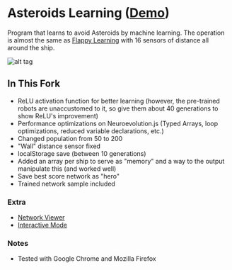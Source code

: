 # Asteroids Learning ([Demo](https://kensel.github.io/AsteroidsLearning/))

Program that learns to avoid Asteroids by machine learning. The operation is almost the same as [Flappy Learning](https://github.com/xviniette/FlappyLearning) with 16 sensors of distance all around the ship.

![alt tag](https://github.com/kensel/AsteroidsLearning/blob/gh-pages/img/asteroidlearning.png?raw=true)

## In This Fork
- ReLU activation function for better learning (however, the pre-trained robots are unaccustomed to it, so give them about 40 generations to show ReLU's improvement)
- Performance optimizations on Neuroevolution.js (Typed Arrays, loop optimizations, reduced variable declarations, etc.)
- Changed population from 50 to 200
- "Wall" distance sensor fixed
- localStorage save (between 10 generations)
- Added an array per ship to serve as "memory" and a way to the output manipulate this (and worked well)
- Save best score network as "hero"
- Trained network sample included

### Extra
- [Network Viewer](https://kensel.github.io/AsteroidsLearning/viewer.html)
- [Interactive Mode](https://kensel.github.io/AsteroidsLearning/test.html)

### Notes
- Tested with Google Chrome and Mozilla Firefox

